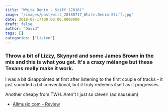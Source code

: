 ```yaml
---
title: "White Denim - Stiff (2016)"
image: "/images/post/wilt_20180717_White.Denim.Stiff.jpg"
date: 2018-07-17T00:00:00.0000000
draft: false
author: "David"
tags: []
categories: ["Listen"]
---
```

### Throw a bit of Lizzy, Skynyrd and some James Brown in the mix and this is what you get. It's a crazy mélange but these Texans really make it work.  
  
I was a bit disappointed at first after listening to the first couple of tracks - it just sounded a bit conventional, but it truly redeems itself as it progresses.

 Another cheapy from TWH. Aren't I just so clever! (ad nauseum)

-  [Allmusic.com - Review](https://www.allmusic.com/album/stiff-mw0002916103)